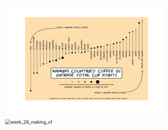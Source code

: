 ![week_28_final](https://github.com/christopher-reed/tidytuesday/blob/master/2020/week_28/images/week_28_final.png)

![week_28_making_of](https://github.com/christopher-reed/tidytuesday/blob/master/2020/week_28/images/week_28_making_of.gif)
